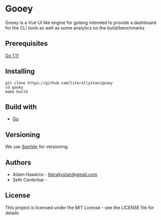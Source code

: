 # Gooey
Gooey is a Vue UI like engine for golang intended to provide a dashboard for the CLI tools as well as some analytics on the build/benchmarks

## Prerequisites

[Go 1.11](https://golang.org/doc/install)

## Installing

    git clone https://github.com/literallystan/gooey
    cd gooey
    make build

## Build with
 - [Go](https://golang.org/)

## Versioning
We use [SemVer](https://semver.org/) for versioning. 

## Authors

 - Adam Hawkins - literallystan@gmail.com
 - Seth Centerbar - 

## License
This project is licensed under the MIT License - see the LICENSE file for details
